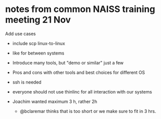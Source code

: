 # notes from common NAISS training meeting 21 Nov

Add use cases
- include scp linux-to-linux 
- like for between systems

- Introduce many tools, but "demo or similar" just a few
- Pros and cons with other tools and best choices for different OS
- ssh is needed
- everyone should not use thinlinc for all interaction with our systems

- Joachim wanted maximum 3 h, rather 2h
  - @bclaremar thinks that is too short or we make sure to fit in 3 hrs.
